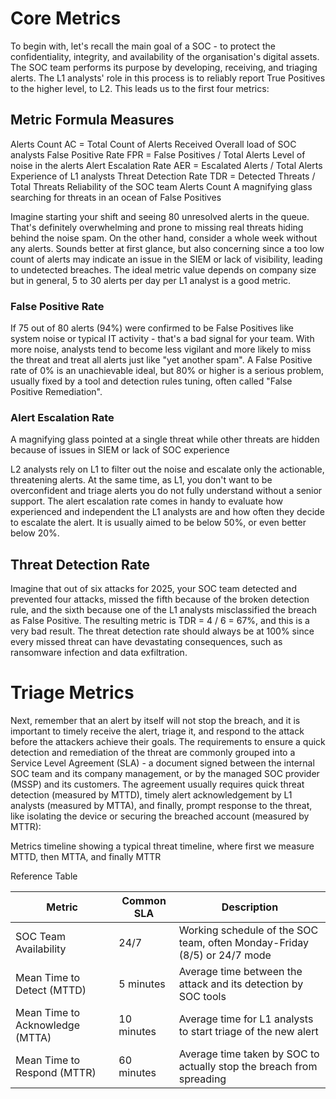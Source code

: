# Core Metrics
To begin with, let's recall the main goal of a SOC - to protect the confidentiality, integrity, and availability of the organisation's digital assets. 
The SOC team performs its purpose by developing, receiving, and triaging alerts. 
The L1 analysts' role in this process is to reliably report True Positives to the higher level, to L2. This leads us to the first four metrics:

## Metric	Formula	Measures
Alerts Count	AC = Total Count of Alerts Received	Overall load of SOC analysts
False Positive Rate	FPR = False Positives / Total Alerts	Level of noise in the alerts
Alert Escalation Rate	AER = Escalated Alerts / Total Alerts	Experience of L1 analysts
Threat Detection Rate	TDR = Detected Threats / Total Threats	Reliability of the SOC team
Alerts Count
A magnifying glass searching for threats in an ocean of False Positives

Imagine starting your shift and seeing 80 unresolved alerts in the queue. 
That's definitely overwhelming and prone to missing real threats hiding behind the noise spam. On the other hand, consider a whole week without any alerts.
Sounds better at first glance, but also concerning since a too low count of alerts may indicate an issue in the SIEM or lack of visibility, leading to undetected breaches.
The ideal metric value depends on company size but in general, 5 to 30 alerts per day per L1 analyst is a good metric.

### False Positive Rate
If 75 out of 80 alerts (94%) were confirmed to be False Positives like system noise or typical IT activity - that's a bad signal for your team. With more noise, analysts tend to become less vigilant and more likely to miss the threat and treat all alerts just like "yet another spam".
A False Positive rate of 0% is an unachievable ideal, but 80% or higher is a serious problem, usually fixed by a tool and detection rules tuning, often called "False Positive Remediation".

### Alert Escalation Rate
A magnifying glass pointed at a single threat while other threats are hidden because of issues in SIEM or lack of SOC experience

L2 analysts rely on L1 to filter out the noise and escalate only the actionable, threatening alerts.
At the same time, as L1, you don't want to be overconfident and triage alerts you do not fully understand without a senior support. The alert escalation rate comes in handy to evaluate how experienced and independent the L1 analysts are and how often they decide to escalate the alert.
It is usually aimed to be below 50%, or even better below 20%.

## Threat Detection Rate
Imagine that out of six attacks for 2025, your SOC team detected and prevented four attacks, missed the fifth because of the broken detection rule, and the sixth because one of the L1 analysts misclassified the breach as False Positive. 
The resulting metric is TDR = 4 / 6 = 67%, and this is a very bad result. The threat detection rate should always be at 100% since every missed threat can have devastating consequences, such as ransomware infection and data exfiltration.

# Triage Metrics
Next, remember that an alert by itself will not stop the breach, and it is important to timely receive the alert, triage it, and respond to the attack before the attackers achieve their goals.
The requirements to ensure a quick detection and remediation of the threat are commonly grouped into a Service Level Agreement (SLA) - a document signed between the internal SOC team and its company management, or by the managed SOC provider (MSSP) and its customers. The agreement usually requires quick threat detection (measured by MTTD), timely alert acknowledgement by L1 analysts (measured by MTTA), and finally, prompt response to the threat, like isolating the device or securing the breached account (measured by MTTR):

Metrics timeline showing a typical threat timeline, where first we measure MTTD, then MTTA, and finally MTTR

Reference Table

| Metric | Common SLA | Description |
|--------|------------|-------------|
| SOC Team Availability |	24/7 |	Working schedule of the SOC team, often Monday-Friday (8/5) or 24/7 mode |
| Mean Time to Detect (MTTD) |	5 minutes	| Average time between the attack and its detection by SOC tools |
| Mean Time to Acknowledge (MTTA)	| 10 minutes |	Average time for L1 analysts to start triage of the new alert |
| Mean Time to Respond (MTTR) |	60 minutes |	Average time taken by SOC to actually stop the breach from spreading |
